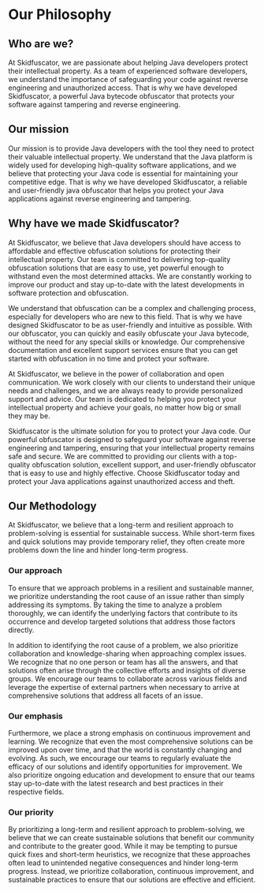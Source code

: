 # Our Philosophy 

## Who are we?
At Skidfuscator, we are passionate about helping Java developers protect their intellectual property. As a team of experienced software developers, we understand the importance of safeguarding your code against reverse engineering and unauthorized access. That is why we have developed Skidfuscator, a powerful Java bytecode obfuscator that protects your software against tampering and reverse engineering.

## Our mission
Our mission is to provide Java developers with the tool they need to protect their valuable intellectual property. We understand that the Java platform is widely used for developing high-quality software applications, and we believe that protecting your Java code is essential for maintaining your competitive edge. That is why we have developed Skidfuscator, a reliable and user-friendly java obfuscator that helps you protect your Java applications against reverse engineering and tampering.
    
## Why have we made Skidfuscator?
At Skidfuscator, we believe that Java developers should have access to affordable and effective obfuscation solutions for protecting their intellectual property. Our team is committed to delivering top-quality obfuscation solutions that are easy to use, yet powerful enough to withstand even the most determined attacks. We are constantly working to improve our product and stay up-to-date with the latest developments in software protection and obfuscation.

We understand that obfuscation can be a complex and challenging process, especially for developers who are new to this field. That is why we have designed Skidfuscator to be as user-friendly and intuitive as possible. With our obfuscator, you can quickly and easily obfuscate your Java bytecode, without the need for any special skills or knowledge. Our comprehensive documentation and excellent support services ensure that you can get started with obfuscation in no time and protect your software.

At Skidfuscator, we believe in the power of collaboration and open communication. We work closely with our clients to understand their unique needs and challenges, and we are always ready to provide personalized support and advice. Our team is dedicated to helping you protect your intellectual property and achieve your goals, no matter how big or small they may be.

Skidfuscator is the ultimate solution for you to protect your Java code. Our powerful obfuscator is designed to safeguard your software against reverse engineering and tampering, ensuring that your intellectual property remains safe and secure. We are committed to providing our clients with a top-quality obfuscation solution, excellent support, and user-friendly obfuscator that is easy to use and highly effective. Choose Skidfuscator today and protect your Java applications against unauthorized access and theft.

## Our Methodology 

At Skidfuscator, we believe that a long-term and resilient approach to problem-solving is essential for sustainable success. While short-term fixes and quick solutions may provide temporary relief, they often create more problems down the line and hinder long-term progress.

### Our approach
To ensure that we approach problems in a resilient and sustainable manner, we prioritize understanding the root cause of an issue rather than simply addressing its symptoms. By taking the time to analyze a problem thoroughly, we can identify the underlying factors that contribute to its occurrence and develop targeted solutions that address those factors directly.

In addition to identifying the root cause of a problem, we also prioritize collaboration and knowledge-sharing when approaching complex issues. We recognize that no one person or team has all the answers, and that solutions often arise through the collective efforts and insights of diverse groups. We encourage our teams to collaborate across various fields and leverage the expertise of external partners when necessary to arrive at comprehensive solutions that address all facets of an issue.

### Our emphasis
Furthermore, we place a strong emphasis on continuous improvement and learning. We recognize that even the most comprehensive solutions can be improved upon over time, and that the world is constantly changing and evolving. As such, we encourage our teams to regularly evaluate the efficacy of our solutions and identify opportunities for improvement. We also prioritize ongoing education and development to ensure that our teams stay up-to-date with the latest research and best practices in their respective fields.

### Our priority
By prioritizing a long-term and resilient approach to problem-solving, we believe that we can create sustainable solutions that benefit our community and contribute to the greater good. While it may be tempting to pursue quick fixes and short-term heuristics, we recognize that these approaches often lead to unintended negative consequences and hinder long-term progress. Instead, we prioritize collaboration, continuous improvement, and sustainable practices to ensure that our solutions are effective and efficient.